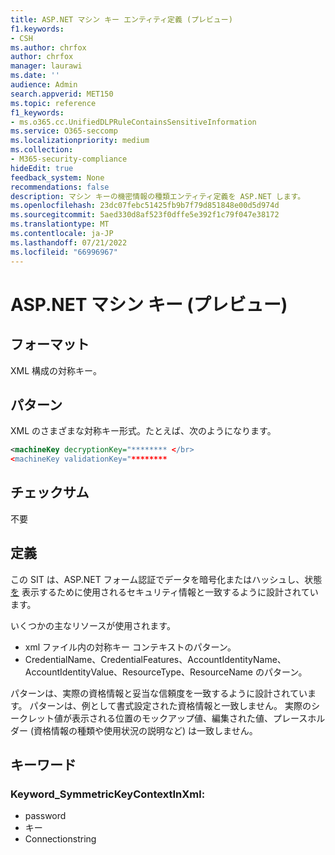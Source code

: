 ```yaml
---
title: ASP.NET マシン キー エンティティ定義 (プレビュー)
f1.keywords:
- CSH
ms.author: chrfox
author: chrfox
manager: laurawi
ms.date: ''
audience: Admin
search.appverid: MET150
ms.topic: reference
f1_keywords:
- ms.o365.cc.UnifiedDLPRuleContainsSensitiveInformation
ms.service: O365-seccomp
ms.localizationpriority: medium
ms.collection:
- M365-security-compliance
hideEdit: true
feedback_system: None
recommendations: false
description: マシン キーの機密情報の種類エンティティ定義を ASP.NET します。
ms.openlocfilehash: 23dc07febc51425fb9b7f79d851848e00d5d974d
ms.sourcegitcommit: 5aed330d8af523f0dffe5e392f1c79f047e38172
ms.translationtype: MT
ms.contentlocale: ja-JP
ms.lasthandoff: 07/21/2022
ms.locfileid: "66996967"
---
```

# <a name="aspnet-machine-key-preview"></a>ASP.NET マシン キー (プレビュー)

## <a name="format"></a>フォーマット

XML 構成の対称キー。

## <a name="pattern"></a>パターン

XML のさまざまな対称キー形式。たとえば、次のようになります。

```xml
<machineKey decryptionKey="******** </br> 
<machineKey validationKey="********
```
## <a name="checksum"></a>チェックサム

不要

## <a name="definition"></a>定義


この SIT は、ASP.NET フォーム認証でデータを暗号化またはハッシュし、状態 [を](/dotnet/api/system.web.security.machinekey?view=netframework-4.8) 表示するために使用されるセキュリティ情報と一致するように設計されています。 

いくつかの主なリソースが使用されます。

- xml ファイル内の対称キー コンテキストのパターン。
- CredentialName、CredentialFeatures、AccountIdentityName、AccountIdentityValue、ResourceType、ResourceName のパターン。

パターンは、実際の資格情報と妥当な信頼度を一致するように設計されています。 パターンは、例として書式設定された資格情報と一致しません。 実際のシークレット値が表示される位置のモックアップ値、編集された値、プレースホルダー (資格情報の種類や使用状況の説明など) は一致しません。


## <a name="keywords"></a>キーワード

### <a name="keyword_symmetrickeycontextinxml"></a>Keyword_SymmetricKeyContextInXml:

- password
- キー
- Connectionstring


